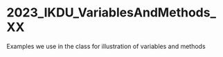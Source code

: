 # 2023_IKDU_VariablesAndMethods_XX

Examples we use in the class for illustration of variables and methods
